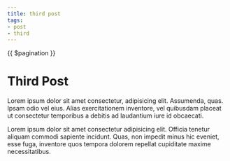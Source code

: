```yaml
---
title: third post
tags:
- post
- third
---
```



{{ $pagination }}

# Third Post

Lorem ipsum dolor sit amet consectetur, adipisicing elit. Assumenda, quas. Ipsam odio vel eius. Alias exercitationem inventore, vel quibusdam placeat ut consectetur temporibus a debitis ad laudantium iure id obcaecati.

Lorem ipsum dolor sit amet consectetur adipisicing elit. Officia tenetur aliquam commodi sapiente incidunt. Quas, non impedit minus hic eveniet, esse fuga, inventore quos tempora dolorem repellat cupiditate maxime necessitatibus.